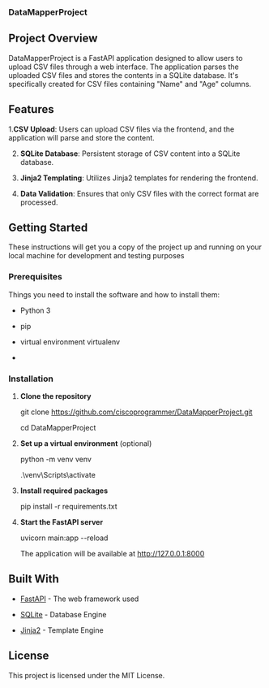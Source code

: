 ### DataMapperProject



## Project Overview

DataMapperProject is a FastAPI application designed to allow users to upload CSV files through a web interface. The application parses the uploaded CSV files and stores the contents in a SQLite database. It's specifically created for CSV files containing "Name" and "Age" columns.

## Features

  1.**CSV Upload**: Users can upload CSV files via the frontend, and the application will parse and store the content.


  2. **SQLite Database**: Persistent storage of CSV content into a SQLite database.


  3. **Jinja2 Templating**: Utilizes Jinja2 templates for rendering the frontend.


  4. **Data Validation**: Ensures that only CSV files with the correct format are processed.

## Getting Started

These instructions will get you a copy of the project up and running on your local machine for development and testing purposes



### Prerequisites

 Things you need to install the software and how to install them:

- Python 3


- pip


- virtual environment virtualenv 
- 

### Installation



1. **Clone the repository**

    
    git clone https://github.com/ciscoprogrammer/DataMapperProject.git


    cd DataMapperProject
    

2. **Set up a virtual environment** (optional)

    
    python -m venv venv
    



        
   .\venv\Scripts\activate
        

   

        

3. **Install required packages**

    
    pip install -r requirements.txt


    

4. **Start the FastAPI server**

   
    uvicorn main:app --reload


    

    The application will be available at http://127.0.0.1:8000





## Built With


- [FastAPI](https://fastapi.tiangolo.com/) - The web framework used



- [SQLite](https://www.sqlite.org/index.html) - Database Engine




- [Jinja2](https://jinja.palletsprojects.com/en/2.11.x/) - Template Engine




## License 



This project is licensed under the MIT License.



